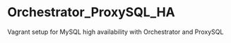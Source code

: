 # Orchestrator_ProxySQL_HA
Vagrant setup for MySQL high availability with Orchestrator and ProxySQL
